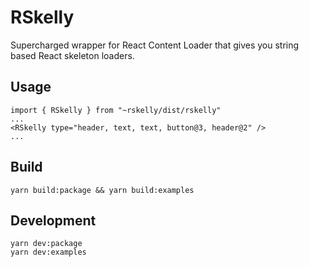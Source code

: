 # RSkelly
Supercharged wrapper for React Content Loader that gives you string based React skeleton loaders.

## Usage

```
import { RSkelly } from "~rskelly/dist/rskelly"
...
<RSkelly type="header, text, text, button@3, header@2" />
...
```

## Build

```
yarn build:package && yarn build:examples
```

## Development

```
yarn dev:package
yarn dev:examples
```
